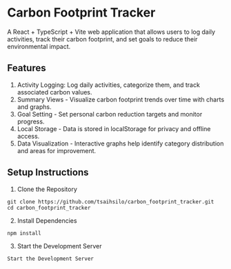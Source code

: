 # Carbon Footprint Tracker

A React + TypeScript + Vite web application that allows users to log daily activities, track their carbon footprint, and set goals to reduce their environmental impact.

## Features
1. Activity Logging: Log daily activities, categorize them, and track associated carbon values.
2. Summary Views - Visualize carbon footprint trends over time with charts and graphs.
3. Goal Setting - Set personal carbon reduction targets and monitor progress.
4. Local Storage - Data is stored in localStorage for privacy and offline access.
5. Data Visualization - Interactive graphs help identify category distribution and areas for improvement.<br>

## Setup Instructions
1. Clone the Repository
```
git clone https://github.com/tsaihsilo/carbon_footprint_tracker.git
cd carbon_footprint_tracker
```
2. Install Dependencies
```
npm install
```
3. Start the Development Server
```
Start the Development Server
```
